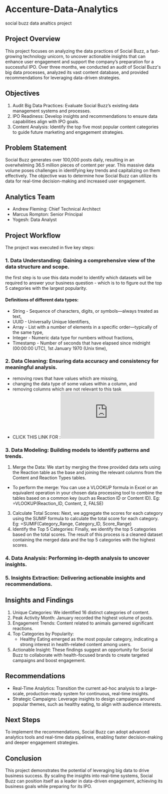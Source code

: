# Accenture-Data-Analytics
social buzz data analtics project
## Project Overview  
This project focuses on analyzing the data practices of Social Buzz, a fast-growing technology unicorn, to uncover actionable insights that can enhance user engagement and support the company’s preparation for a successful IPO. Over three months, we conducted an audit of Social Buzz's big data processes, analyzed its vast content database, and provided recommendations for leveraging data-driven strategies.  

## Objectives  
1. Audit Big Data Practices: Evaluate Social Buzz’s existing data management systems and processes.  
2. IPO Readiness: Develop insights and recommendations to ensure data capabilities align with IPO goals.  
3. Content Analysis: Identify the top five most popular content categories to guide future marketing and engagement strategies.  

## Problem Statement  
Social Buzz generates over 100,000 posts daily, resulting in an overwhelming 36.5 million pieces of content per year. This massive data volume poses challenges in identifying key trends and capitalizing on them effectively. The objective was to determine how Social Buzz can utilize its data for real-time decision-making and increased user engagement.  

## Analytics Team  
- Andrew Fleming: Chief Technical Architect  
- Marcus Rompton: Senior Principal  
- Yogesh: Data Analyst  

## Project Workflow  
The project was executed in five key steps:  
### 1. Data Understanding: Gaining a comprehensive view of the data structure and scope.
the first step is to use this data model to identify which datasets will be required to answer your business question - which is to to figure out the top 5 categories with the largest popularity.
#### Definitions of different data types:

- String - Sequence of characters, digits, or symbols—always treated as text,
- UUID - Universally Unique Identifiers,
- Array - List with a number of elements in a specific order—typically of the same type,
- Integer - Numeric data type for numbers without fractions,
- Timestamp - Number of seconds that have elapsed since midnight (00:00:00 UTC), 1st January 1970 (Unix time),
### 2. Data Cleaning: Ensuring data accuracy and consistency for meaningful analysis.
- removing rows that have values which are missing,
- changing the data type of some values within a column, and
- removing columns which are not relevant to this task
- CLICK THIS LINK FOR :![DATA MODEL.PDF](https://github.com/yogeshwaran03/Accenture-Data-Analytics/blob/4b92f1a3ebe215d6878f8c72c93ab0d912a940d6/Data%20model/Data%20model.pdf)
### 3. Data Modeling: Building models to identify patterns and trends.
1. Merge the Data: We start by merging the three provided data sets using the Reaction table as the base and joining the relevant columns from the Content and Reaction Types tables.
-  To perform the merge:
   You can use a VLOOKUP formula in Excel or an equivalent operation in your chosen data processing tool to combine the tables based on a common key (such as Reaction ID or Content ID). Eg: =VLOOKUP(Reaction_ID, Content, 2, FALSE)
3. Calculate Total Scores: Next, we aggregate the scores for each category using the SUMIF formula to calculate the total score for each category. Eg: =SUMIF(Category_Range, Category_ID, Score_Range) 
4. Identify the Top 5 Categories: Finally, we identify the top 5 categories based on the total scores.
The result of this process is a cleaned dataset containing the merged data and the top 5 categories with the highest scores.
### 4. Data Analysis: Performing in-depth analysis to uncover insights.  
### 5. Insights Extraction: Delivering actionable insights and recommendations.  

## Insights and Findings  
1. Unique Categories: We identified 16 distinct categories of content.  
2. Peak Activity Month: January recorded the highest volume of posts.  
3. Engagement Trends: Content related to animals garnered significant reactions.  
4. Top Categories by Popularity:  
   - Healthy Eating emerged as the most popular category, indicating a strong interest in health-related content among users.  
5. Actionable Insight: These findings suggest an opportunity for Social Buzz to collaborate with health-focused brands to create targeted campaigns and boost engagement.  

## Recommendations  
- Real-Time Analytics: Transition the current ad-hoc analysis to a large-scale, production-ready system for continuous, real-time insights.  
- Strategic Campaigns: Leverage insights to design campaigns around popular themes, such as healthy eating, to align with audience interests.  

## Next Steps  
To implement the recommendations, Social Buzz can adopt advanced analytics tools and real-time data pipelines, enabling faster decision-making and deeper engagement strategies.  

## Conclusion  
This project demonstrates the potential of leveraging big data to drive business success. By scaling the insights into real-time systems, Social Buzz can position itself as a leader in data-driven engagement, achieving its business goals while preparing for its IPO.  
